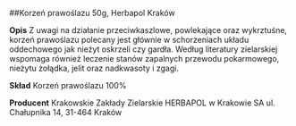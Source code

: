 ##Korzeń prawoślazu 50g, Herbapol Kraków

**Opis** Z uwagi na działanie przeciwkaszlowe, powlekające oraz wykrztuśne, korzeń prawoślazu polecany jest głównie w schorzeniach układu oddechowego jak nieżyt oskrzeli czy gardła. Według literatury zielarskiej wspomaga również leczenie stanów zapalnych przewodu pokarmowego, nieżytu żołądka, jelit oraz nadkwasoty i zgagi.

**Skład** Korzeń prawoślazu 100%

**Producent** Krakowskie Zakłady Zielarskie HERBAPOL w Krakowie SA
ul. Chałupnika 14, 31-464 Kraków
